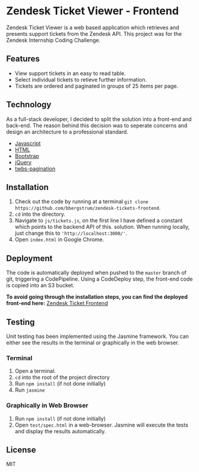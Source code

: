# Zendesk Ticket Viewer - Frontend
Zendesk Ticket Viewer is a web based application which retrieves and presents support tickets from the Zendesk API. This project was for the Zendesk Internship Coding Challenge.

## Features
  - View support tickets in an easy to read table.
  - Select individual tickets to retieve further information.
  - Tickets are ordered and paginated in groups of 25 items per page.

## Technology

As a full-stack developer, I decided to split the solution into a front-end and back-end. The reason behind this decision was to seperate concerns and design an architecture to a professional standard.

* [Javascript](https://developer.mozilla.org/en-US/docs/Web/JavaScript)
* [HTML](https://developer.mozilla.org/en-US/docs/Web/HTML)
* [Bootstrap](https://getbootstrap.com/)
* [jQuery](https://jquery.com/)
* [twbs-pagination](https://github.com/josecebe/twbs-pagination)

## Installation

1. Check out the code by running at a terminal `git clone https://github.com/bbergstrum/zendesk-tickets-frontend`.
2. `cd` into the directory.
3. Navigate to `js/tickets.js`, on the first line I have defined a constant which points to the backend API of this. solution. When running locally, just change this to `'http://localhost:3000/'`.
4. Open `index.html` in Google Chrome.

## Deployment
The code is automatically deployed when pushed to the `master` branch of git, triggering a CodePipeline. Using a CodeDeploy step, the front-end code is copied into an S3 bucket.

**To avoid going through the installation steps, you can find the deployed front-end here:** [Zendesk Ticket Frontend](http://zendesk-ticket-frontend.s3-ap-southeast-2.amazonaws.com/index.html)

## Testing
Unit testing has been implemented using the Jasmine framework. You can either see the results in the terminal or graphically in the web browser.

### Terminal
1. Open a terminal.
2. `cd` into the root of the project directory
3. Run `npm install` (if not done initially)
4. Run `jasmine`

### Graphically in Web Browser
1. Run `npm install` (if not done initially)
2. Open `test/spec.html` in a web-browser. Jasmine will execute the tests and display the results automatically.

## License
MIT
